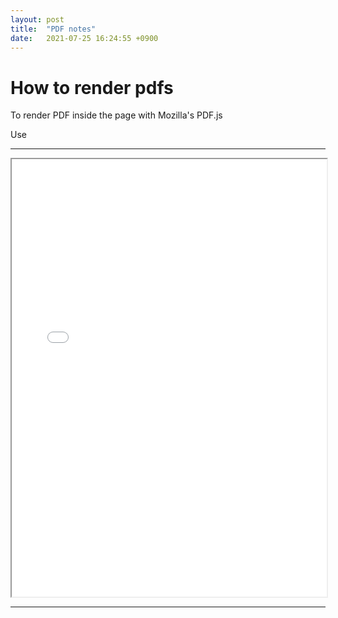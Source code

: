 ```yaml
---
layout: post
title:  "PDF notes"
date:   2021-07-25 16:24:55 +0900
---
```


# How to render pdfs 

To render PDF inside the page with Mozilla's PDF.js

Use 

--------------------------------------------

<iframe 
	title ="PDF"
	src={`/pdfjs-2.8.335-dist/web/viewer.html?file=${DOCUMENT_URL}`}
	width="100%"
	height="700px"
></iframe>

--------------------------------------------


